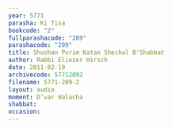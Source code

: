 ```yaml
---
year: 5771
parasha: Ki Tisa
bookcode: "2"
fullparashacode: "209"
parashacode: "209"
title: Shushan Purim Katan Shechal B'Shabbat
author: Rabbi Eliezer Hirsch
date: 2011-02-19
archivecode: 57712092
filename: 5771-209-2
layout: audio
moment: D’var Halacha
shabbat: 
occasion: 
---
```


